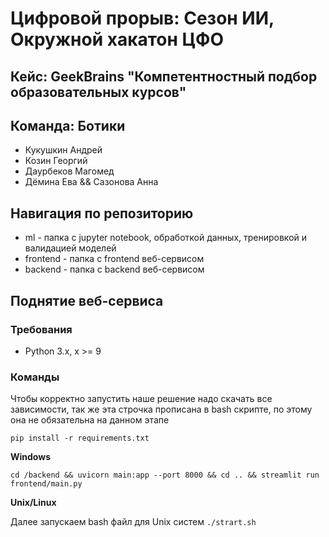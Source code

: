 # Цифровой прорыв: Сезон ИИ, Окружной хакатон ЦФО
## Кейс: GeekBrains "Компетентностный подбор образовательных курсов"
## Команда: Ботики
* Кукушкин Андрей 
* Козин Георгий 
* Даурбеков Магомед
* Дёмина Ева && Сазонова Анна

## Навигация по репозиторию
* ml - папка с jupyter notebook, обработкой данных, тренировкой и валидацией моделей
* frontend - папка с frontend веб-сервисом
* backend - папка с backend веб-сервисом
## Поднятие веб-сервисa
### Требования
* Python 3.x, x >= 9
### Команды
Чтобы корректно запустить наше решение надо скачать все зависимости, так же эта строчка прописана в bash скрипте, по этому она не обязательна на данном этапе

```pip install -r requirements.txt```

**Windows**

```cd /backend && uvicorn main:app --port 8000 && cd .. && streamlit run frontend/main.py```

**Unix/Linux**

Далее запускаем bash файл для Unix систем
```./strart.sh```
